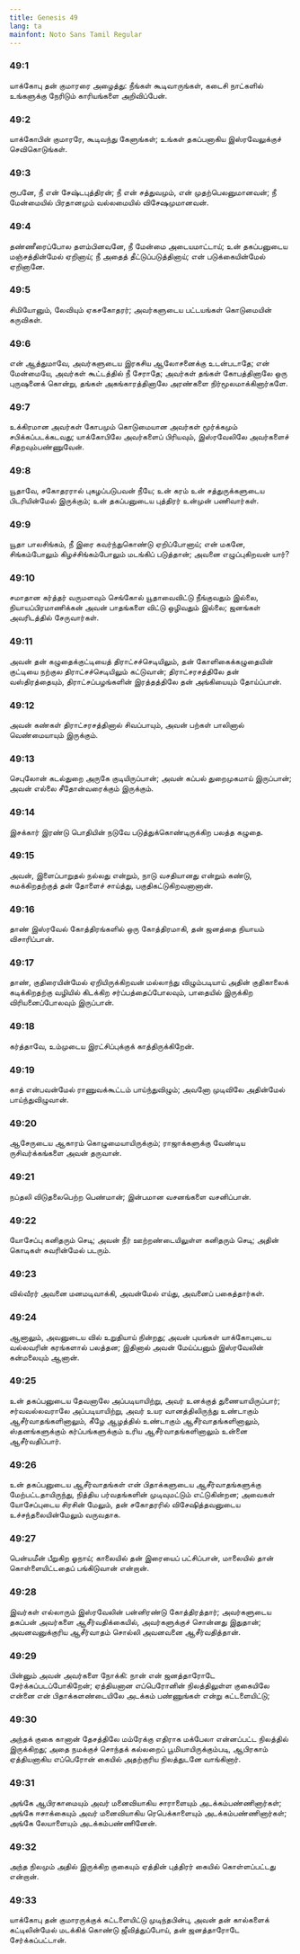 ```yaml
---
title: Genesis 49
lang: ta
mainfont: Noto Sans Tamil Regular
---
```


###  49:1

யாக்கோபு தன் குமாரரை அழைத்து: நீங்கள் கூடிவாருங்கள், கடைசி நாட்களில் உங்களுக்கு நேரிடும் காரியங்களை அறிவிப்பேன்.

###  49:2

யாக்கோபின் குமாரரே, கூடிவந்து கேளுங்கள்; உங்கள் தகப்பனாகிய இஸ்ரவேலுக்குச் செவிகொடுங்கள்.

###  49:3

ரூபனே, நீ என் சேஷ்டபுத்திரன்; நீ என் சத்துவமும், என் முதற்பெலனுமானவன்; நீ மேன்மையில் பிரதானமும் வல்லமையில் விசேஷமுமானவன்.

###  49:4

தண்ணீரைப்போல தளம்பினவனே, நீ மேன்மை அடையமாட்டாய்; உன் தகப்பனுடைய மஞ்சத்தின்மேல் ஏறினாய்; நீ அதைத் தீட்டுப்படுத்தினாய்; என் படுக்கையின்மேல் ஏறினானே.

###  49:5

சிமியோனும், லேவியும் ஏகசகோதரர்; அவர்களுடைய பட்டயங்கள் கொடுமையின் கருவிகள்.

###  49:6

என் ஆத்துமாவே, அவர்களுடைய இரகசிய ஆலோசனைக்கு உடன்படாதே; என் மேன்மையே, அவர்கள் கூட்டத்தில் நீ சேராதே; அவர்கள் தங்கள் கோபத்தினாலே ஒரு புருஷனைக் கொன்று, தங்கள் அகங்காரத்தினாலே அரண்களை நிர்மூலமாக்கினார்களே.

###  49:7

உக்கிரமான அவர்கள் கோபமும் கொடுமையான அவர்கள் மூர்க்கமும் சபிக்கப்படக்கடவது; யாக்கோபிலே அவர்களைப் பிரியவும், இஸ்ரவேலிலே அவர்களைச் சிதறவும்பண்ணுவேன்.

###  49:8

யூதாவே, சகோதரரால் புகழப்படுபவன் நீயே; உன் கரம் உன் சத்துருக்களுடைய பிடரியின்மேல் இருக்கும்; உன் தகப்பனுடைய புத்திரர் உன்முன் பணிவார்கள்.

###  49:9

யூதா பாலசிங்கம், நீ இரை கவர்ந்துகொண்டு ஏறிப்போனாய்; என் மகனே, சிங்கம்போலும் கிழச்சிங்கம்போலும் மடங்கிப் படுத்தான்; அவனை எழுப்புகிறவன் யார்?

###  49:10

சமாதான கர்த்தர் வருமளவும் செங்கோல் யூதாவைவிட்டு நீங்குவதும் இல்லை, நியாயப்பிரமாணிக்கன் அவன் பாதங்களை விட்டு ஒழிவதும் இல்லை; ஜனங்கள் அவரிடத்தில் சேருவார்கள்.

###  49:11

அவன் தன் கழுதைக்குட்டியைத் திராட்சச்செடியிலும், தன் கோளிகைக்கழுதையின் குட்டியை நற்குல திராட்சச்செடியிலும் கட்டுவான்; திராட்சரசத்திலே தன் வஸ்திரத்தையும், திராட்சப்பழங்களின் இரத்தத்திலே தன் அங்கியையும் தோய்ப்பான்.

###  49:12

அவன் கண்கள் திராட்சரசத்தினால் சிவப்பாயும், அவன் பற்கள் பாலினால் வெண்மையாயும் இருக்கும்.

###  49:13

செபுலோன் கடல்துறை அருகே குடியிருப்பான்; அவன் கப்பல் துறைமுகமாய் இருப்பான்; அவன் எல்லை சீதோன்வரைக்கும் இருக்கும்.

###  49:14

இசக்கார் இரண்டு பொதியின் நடுவே படுத்துக்கொண்டிருக்கிற பலத்த கழுதை.

###  49:15

அவன், இளைப்பாறுதல் நல்லது என்றும், நாடு வசதியானது என்றும் கண்டு, சுமக்கிறதற்குத் தன் தோளைச் சாய்த்து, பகுதிகட்டுகிறவனானான்.

###  49:16

தாண் இஸ்ரவேல் கோத்திரங்களில் ஒரு கோத்திரமாகி, தன் ஜனத்தை நியாயம் விசாரிப்பான்.

###  49:17

தாண், குதிரையின்மேல் ஏறியிருக்கிறவன் மல்லாந்து விழும்படியாய் அதின் குதிகாலைக் கடிக்கிறதற்கு வழியில் கிடக்கிற சர்ப்பத்தைப்போலவும், பாதையில் இருக்கிற விரியனைப்போலவும் இருப்பான்.

###  49:18

கர்த்தாவே, உம்முடைய இரட்சிப்புக்குக் காத்திருக்கிறேன்.

###  49:19

காத் என்பவன்மேல் ராணுவக்கூட்டம் பாய்ந்துவிழும்; அவனோ முடிவிலே அதின்மேல் பாய்ந்துவிழுவான்.

###  49:20

ஆசேருடைய ஆகாரம் கொழுமையாயிருக்கும்; ராஜாக்களுக்கு வேண்டிய ருசிவர்க்கங்களை அவன் தருவான்.

###  49:21

நப்தலி விடுதலைபெற்ற பெண்மான்; இன்பமான வசனங்களை வசனிப்பான்.

###  49:22

யோசேப்பு கனிதரும் செடி; அவன் நீர் ஊற்றண்டையிலுள்ள கனிதரும் செடி; அதின் கொடிகள் சுவரின்மேல் படரும்.

###  49:23

வில்வீரர் அவனை மனமடிவாக்கி, அவன்மேல் எய்து, அவனைப் பகைத்தார்கள்.

###  49:24

ஆனாலும், அவனுடைய வில் உறுதியாய் நின்றது; அவன் புயங்கள் யாக்கோபுடைய வல்லவரின் கரங்களால் பலத்தன; இதினால் அவன் மேய்ப்பனும் இஸ்ரவேலின் கன்மலையும் ஆனான்.

###  49:25

உன் தகப்பனுடைய தேவனாலே அப்படியாயிற்று, அவர் உனக்குத் துணையாயிருப்பார்; சர்வவல்லவராலே அப்படியாயிற்று, அவர் உயர வானத்திலிருந்து உண்டாகும் ஆசீர்வாதங்களினாலும், கீழே ஆழத்தில் உண்டாகும் ஆசீர்வாதங்களினாலும், ஸ்தனங்களுக்கும் கர்ப்பங்களுக்கும் உரிய ஆசீர்வாதங்களினாலும் உன்னை ஆசீர்வதிப்பார்.

###  49:26

உன் தகப்பனுடைய ஆசீர்வாதங்கள் என் பிதாக்களுடைய ஆசீர்வாதங்களுக்கு மேற்பட்டதாயிருந்து, நித்திய பர்வதங்களின் முடிவுமட்டும் எட்டுகின்றன; அவைகள் யோசேப்புடைய சிரசின் மேலும், தன் சகோதரரில் விசேஷித்தவனுடைய உச்சந்தலையின்மேலும் வருவதாக.

###  49:27

பென்யமீன் பீறுகிற ஓநாய்; காலையில் தன் இரையைப் பட்சிப்பான், மாலையில் தான் கொள்ளையிட்டதைப் பங்கிடுவான் என்றான்.

###  49:28

இவர்கள் எல்லாரும் இஸ்ரவேலின் பன்னிரண்டு கோத்திரத்தார்; அவர்களுடைய தகப்பன் அவர்களை ஆசீர்வதிக்கையில், அவர்களுக்குச் சொன்னது இதுதான்; அவனவனுக்குரிய ஆசீர்வாதம் சொல்லி அவனவனை ஆசீர்வதித்தான்.

###  49:29

பின்னும் அவன் அவர்களை நோக்கி: நான் என் ஜனத்தாரோடே சேர்க்கப்படப்போகிறேன்; ஏத்தியனான எப்பெரோனின் நிலத்திலுள்ள குகையிலே என்னை என் பிதாக்களண்டையிலே அடக்கம் பண்ணுங்கள் என்று கட்டளையிட்டு;

###  49:30

அந்தக் குகை கானான் தேசத்திலே மம்ரேக்கு எதிராக மக்பேலா என்னப்பட்ட நிலத்தில் இருக்கிறது; அதை நமக்குச் சொந்தக் கல்லறைப் பூமியாயிருக்கும்படி, ஆபிரகாம் ஏத்தியனாகிய எப்பெரோன் கையில் அதற்குரிய நிலத்துடனே வாங்கினார்.

###  49:31

அங்கே ஆபிரகாமையும் அவர் மனைவியாகிய சாராளையும் அடக்கம்பண்ணினார்கள்; அங்கே ஈசாக்கையும் அவர் மனைவியாகிய ரெபெக்காளையும் அடக்கம்பண்ணினார்கள்; அங்கே லேயாளையும் அடக்கம்பண்ணினேன்.

###  49:32

அந்த நிலமும் அதில் இருக்கிற குகையும் ஏத்தின் புத்திரர் கையில் கொள்ளப்பட்டது என்றான்.

###  49:33

யாக்கோபு தன் குமாரருக்குக் கட்டளையிட்டு முடிந்தபின்பு, அவன் தன் கால்களைக் கட்டிலின்மேல் மடக்கிக் கொண்டு ஜீவித்துப்போய், தன் ஜனத்தாரோடே சேர்க்கப்பட்டான்.

